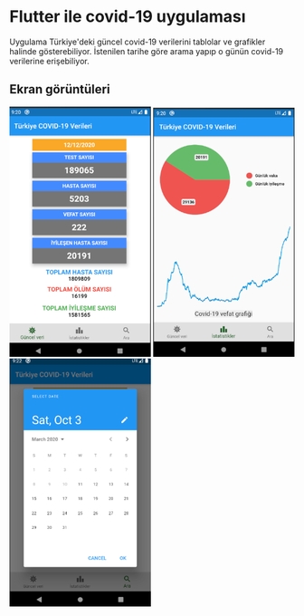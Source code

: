 # Flutter ile covid-19 uygulaması

Uygulama Türkiye'deki güncel covid-19 verilerini tablolar ve grafikler halinde gösterebiliyor. İstenilen tarihe göre arama yapıp o günün covid-19 verilerine erişebiliyor.

## Ekran görüntüleri
<img src="images/s1.bmp" width="250"> <img src="images/s2.bmp" width="250"> <img src="images/s3.bmp" width="250">




